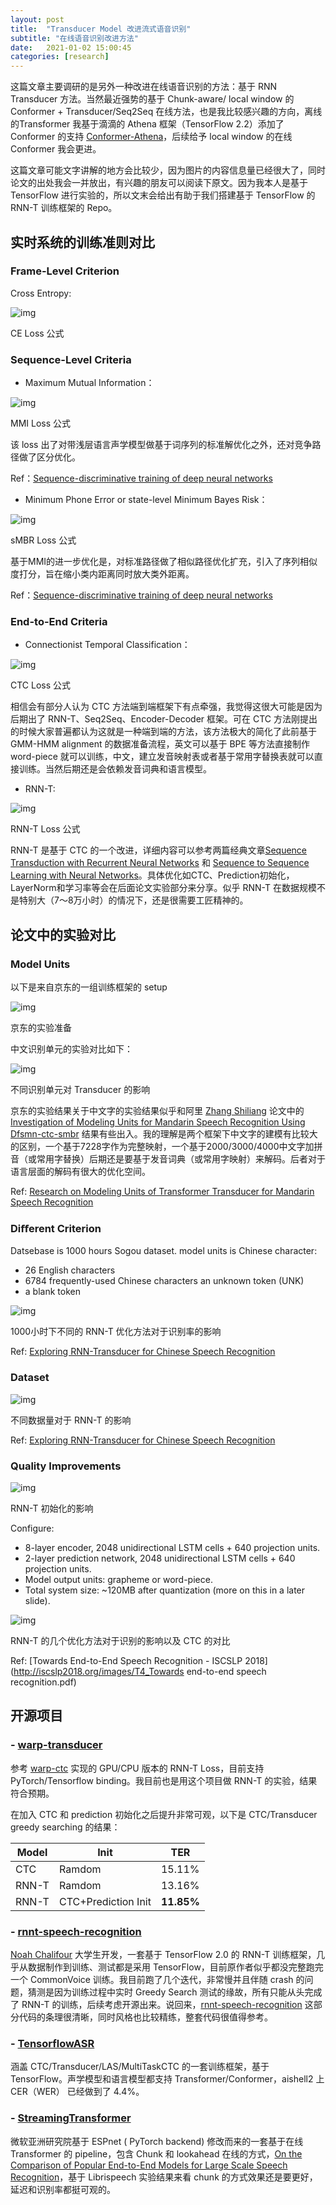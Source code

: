 ```yaml
---
layout: post
title:  "Transducer Model 改进流式语音识别"
subtitle: "在线语音识别改进方法"
date:   2021-01-02 15:00:45
categories: [research]
---
```


这篇文章主要调研的是另外一种改进在线语音识别的方法：基于 RNN Transducer 方法。当然最近强势的基于 Chunk-aware/ local window 的 Conformer + Transducer/Seq2Seq 在线方法，也是我比较感兴趣的方向，离线的Transformer 我基于滴滴的 Athena 框架（TensorFlow 2.2）添加了 Conformer 的支持 [Conformer-Athena](https://github.com/TeaPoly/Conformer-Athena)，后续给予 local window 的在线 Conformer 我会更进。

这篇文章可能文字讲解的地方会比较少，因为图片的内容信息量已经很大了，同时论文的出处我会一并放出，有兴趣的朋友可以阅读下原文。因为我本人是基于 TensorFlow 进行实验的，所以文末会给出有助于我们搭建基于 TensorFlow 的 RNN-T 训练框架的 Repo。

## 实时系统的训练准则对⽐

### Frame-Level Criterion

Cross Entropy:

![img](https://pic1.zhimg.com/v2-42165361f7a74b43a208d58f040951ac_b.jpeg)

CE Loss 公式

### Sequence-Level Criteria

- Maximum Mutual Information：

![img](https://pic3.zhimg.com/v2-f01e5974846431a3726824f626bd8022_b.jpeg)

MMI Loss 公式

该 loss 出了对带浅层语言声学模型做基于词序列的标准解优化之外，还对竞争路径做了区分优化。

Ref：[Sequence-discriminative training of deep neural networks](http://isl.anthropomatik.kit.edu/cmu-kit/downloads/Sequence-discriminative_training_of_deep_neural_networks.pdf)

- Minimum Phone Error or state-level Minimum Bayes Risk：

![img](https://pic3.zhimg.com/v2-12c88b452cf2024fbaaa90842db1440a_b.jpeg)

sMBR Loss 公式

基于MMI的进一步优化是，对标准路径做了相似路径优化扩充，引入了序列相似度打分，旨在缩小类内距离同时放大类外距离。

Ref：[Sequence-discriminative training of deep neural networks](http://isl.anthropomatik.kit.edu/cmu-kit/downloads/Sequence-discriminative_training_of_deep_neural_networks.pdf)

### End-to-End Criteria

- Connectionist Temporal Classification：

![img](https://pic3.zhimg.com/v2-7570163b539d762abce627e62abe391e_b.png)

CTC Loss 公式

相信会有部分人认为 CTC 方法端到端框架下有点牵强，我觉得这很大可能是因为后期出了 RNN-T、Seq2Seq、Encoder-Decoder 框架。可在 CTC 方法刚提出的时候大家普遍都认为这就是一种端到端的方法，该方法极大的简化了此前基于 GMM-HMM alignment 的数据准备流程，英文可以基于 BPE 等方法直接制作 word-piece 就可以训练，中文，建立发音映射表或者基于常用字替换表就可以直接训练。当然后期还是会依赖发音词典和语言模型。

- RNN-T:

![img](https://pic1.zhimg.com/v2-3f43ea97a2f905db00833833dd5ed8c8_b.jpeg)

RNN-T Loss 公式

RNN-T 是基于 CTC 的一个改进，详细内容可以参考两篇经典文章[Sequence Transduction with Recurrent Neural Networks](https://arxiv.org/abs/1211.3711)  和 [Sequence to Sequence Learning with Neural Networks](https://papers.nips.cc/paper/5346-sequence-to-sequence-learning-with-neural-networks.pdf)。具体优化如CTC、Prediction初始化，LayerNorm和学习率等会在后面论文实验部分来分享。似乎 RNN-T 在数据规模不是特别大（7～8万小时）的情况下，还是很需要工匠精神的。

## 论⽂中的实验对⽐

### Model Units

以下是来自京东的一组训练框架的 setup

![img](https://pic3.zhimg.com/v2-2f41a02b7fc786443c6282bd87b8ccd6_b.png)

京东的实验准备

中文识别单元的实验对比如下：

![img](https://pic1.zhimg.com/v2-8e01ab9a40e33e790495c9b3b4bbba1c_b.png)

不同识别单元对 Transducer 的影响

京东的实验结果关于中文字的实验结果似乎和阿里 [Zhang Shiliang](https://github.com/tramphero) 论文中的 [Investigation of Modeling Units for Mandarin Speech Recognition Using Dfsmn-ctc-smbr](https://ieeexplore.ieee.org/document/8683859) 结果有些出入。我的理解是两个框架下中文字的建模有比较大的区别，一个基于7228字作为完整映射，一个基于2000/3000/4000中文字加拼音（或常用字替换）后期还是要基于发音词典（或常用字映射）来解码。后者对于语言层面的解码有很大的优化空间。

Ref: [Research on Modeling Units of Transformer Transducer for Mandarin Speech Recognition](https://arxiv.org/pdf/2004.13522.pdf)

### Diﬀerent Criterion

Datsebase is 1000 hours Sogou dataset. model units is Chinese character:

-  26 English characters  
-  6784 frequently-used Chinese characters an unknown token (UNK)  
-  a blank token  

![img](https://pic1.zhimg.com/v2-ee0541ea4d5ce4762b53f38a7da0b978_b.png)

1000小时下不同的 RNN-T 优化方法对于识别率的影响

Ref: [Exploring RNN-Transducer for Chinese Speech Recognition](https://arxiv.org/abs/1811.05097)

### Dataset

![img](https://pic2.zhimg.com/v2-0ef7d49a55db675a9ea92da1960ce091_b.png)

不同数据量对于 RNN-T 的影响

Ref: [Exploring RNN-Transducer for Chinese Speech Recognition](https://arxiv.org/abs/1811.05097)

### Quality Improvements

![img](https://pic3.zhimg.com/v2-0d8db59aab1a9983c375ee1fb51d2426_b.jpeg)

RNN-T 初始化的影响

Configure:

-  8-layer encoder, 2048 unidirectional LSTM cells + 640 projection units.  
-  2-layer prediction network, 2048 unidirectional LSTM cells + 640 projection units.  
-  Model output units: grapheme or word-piece.  
-  Total system size: ~120MB after quantization (more on this in a later slide).  

![img](https://pic4.zhimg.com/v2-30860266c17f69455e64a4e61bbd13f7_b.jpeg)

RNN-T 的几个优化方法对于识别的影响以及 CTC 的对比

Ref: [Towards End-to-End Speech Recognition - ISCSLP 2018](http://iscslp2018.org/images/T4_Towards end-to-end speech recognition.pdf) 

## 开源项⽬

### -  [warp-transducer](https://github.com/HawkAaron/warp-transducer)

 参考 [warp-ctc](https://github.com/baidu-research/warp-ctc) 实现的 GPU/CPU 版本的 RNN-T Loss，目前支持 PyTorch/Tensorflow binding。我目前也是用这个项目做 RNN-T 的实验，结果符合预期。

在加入 CTC 和 prediction 初始化之后提升非常可观，以下是 CTC/Transducer greedy searching 的结果：

| Model | Init                | TER        |
| ----- | ------------------- | ---------- |
| CTC   | Ramdom              | 15.11%     |
| RNN-T | Ramdom              | 13.16%     |
| RNN-T | CTC+Prediction Init | **11.85%** |

### -  [rnnt-speech-recognition](https://github.com/noahchalifour/rnnt-speech-recognition)

[Noah Chalifour](https://github.com/noahchalifour) 大学生开发，一套基于 TensorFlow 2.0 的 RNN-T 训练框架，几乎从数据制作到训练、测试都是采用 TensorFlow，目前原作者似乎都没完整跑完一个 CommonVoice 训练。我目前跑了几个迭代，非常慢并且伴随 crash 的问题，猜测是因为训练过程中实时 Greedy Search 测试的缘故，所有只能从头完成了 RNN-T 的训练，后续考虑开源出来。说回来，[rnnt-speech-recognition](https://github.com/noahchalifour/rnnt-speech-recognition) 这部分代码的条理很清晰，同时风格也比较精练，整套代码很值得参考。

### -  [TensorflowASR](https://github.com/Z-yq/TensorflowASR)

涵盖 CTC/Transducer/LAS/MultiTaskCTC 的一套训练框架，基于 TensorFlow。声学模型和语言模型都支持 Transformer/Conformer，aishell2 上 CER（WER） 已经做到了 4.4%。

###  - [StreamingTransformer](https://github.com/cywang97/StreamingTransformer) 

微软亚洲研究院基于 ESPnet ( PyTorch backend) 修改而来的一套基于在线 Transformer 的  pipeline，包含 Chunk 和 lookahead 在线的方式，[On the Comparison of Popular End-to-End Models for Large Scale Speech Recognition](https://arxiv.org/abs/2005.14327)，基于 Librispeech 实验结果来看 chunk 的方式效果还是要更好，延迟和识别率都挺可观的。
